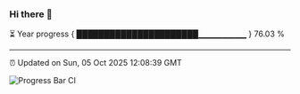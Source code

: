 ### Hi there 👋

⏳ Year progress { ██████████████████████▁▁▁▁▁▁▁▁ } 76.03 %

---

⏰ Updated on Sun, 05 Oct 2025 12:08:39 GMT

![Progress Bar CI](https://github.com/liununu/liununu/workflows/Progress%20Bar%20CI/badge.svg)
